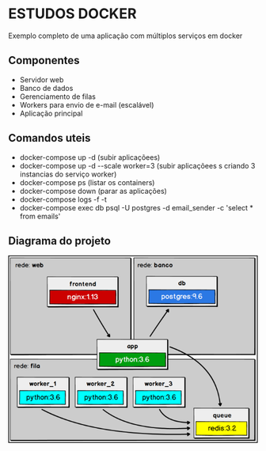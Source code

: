 # ESTUDOS DOCKER

Exemplo completo de uma aplicação com múltiplos serviços em docker

## Componentes
- Servidor web
- Banco de dados
- Gerenciamento de filas
- Workers para envio de e-mail (escalável)
- Aplicação principal

## Comandos uteis
- docker-compose up -d (subir aplicaçõees)
- docker-compose up -d --scale worker=3 (subir aplicaçõees s criando 3 instancias do serviço worker)
- docker-compose ps (listar os containers)
- docker-compose down (parar as aplicações)
- docker-compose logs -f -t
- docker-compose exec db psql -U postgres -d email_sender -c 'select * from emails'

## Diagrama do projeto

![Logo do Markdown](assets/diagrama_projeto.png)
